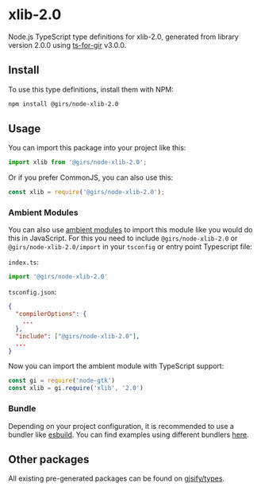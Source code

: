 
# xlib-2.0

Node.js TypeScript type definitions for xlib-2.0, generated from library version 2.0.0 using [ts-for-gir](https://github.com/gjsify/ts-for-gir) v3.0.0.


## Install

To use this type definitions, install them with NPM:
```bash
npm install @girs/node-xlib-2.0
```

## Usage

You can import this package into your project like this:
```ts
import xlib from '@girs/node-xlib-2.0';
```

Or if you prefer CommonJS, you can also use this:
```ts
const xlib = require('@girs/node-xlib-2.0');
```

### Ambient Modules

You can also use [ambient modules](https://github.com/gjsify/ts-for-gir/tree/main/packages/cli#ambient-modules) to import this module like you would do this in JavaScript.
For this you need to include `@girs/node-xlib-2.0` or `@girs/node-xlib-2.0/import` in your `tsconfig` or entry point Typescript file:

`index.ts`:
```ts
import '@girs/node-xlib-2.0'
```

`tsconfig.json`:
```json
{
  "compilerOptions": {
    ...
  },
  "include": ["@girs/node-xlib-2.0"],
  ...
}
```

Now you can import the ambient module with TypeScript support: 

```ts
const gi = require('node-gtk')
const xlib = gi.require('xlib', '2.0')
```


### Bundle

Depending on your project configuration, it is recommended to use a bundler like [esbuild](https://esbuild.github.io/). You can find examples using different bundlers [here](https://github.com/gjsify/ts-for-gir/tree/main/examples).

## Other packages

All existing pre-generated packages can be found on [gjsify/types](https://github.com/gjsify/types).

